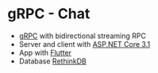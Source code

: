 # gRPC - Chat
* [gRPC](https://grpc.io/) with bidirectional streaming RPC
* Server and client with [ASP.NET Core 3.1](https://docs.microsoft.com/pt-br/aspnet/core/introduction-to-aspnet-core?view=aspnetcore-3.1)
* App with [Flutter](https://flutter.dev)
* Database [RethinkDB](https://rethinkdb.com/)
